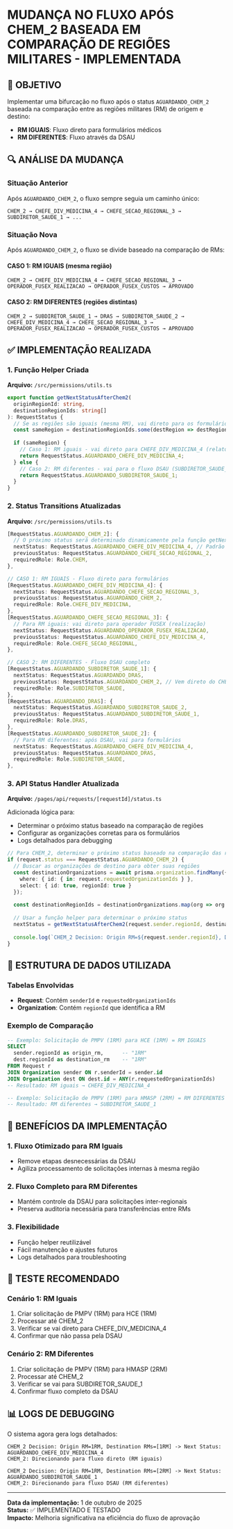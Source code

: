 # MUDANÇA NO FLUXO APÓS CHEM_2 BASEADA EM COMPARAÇÃO DE REGIÕES MILITARES - IMPLEMENTADA

## 🎯 OBJETIVO
Implementar uma bifurcação no fluxo após o status `AGUARDANDO_CHEM_2` baseada na comparação entre as regiões militares (RM) de origem e destino:

- **RM IGUAIS**: Fluxo direto para formulários médicos
- **RM DIFERENTES**: Fluxo através da DSAU

## 🔍 ANÁLISE DA MUDANÇA

### Situação Anterior
Após `AGUARDANDO_CHEM_2`, o fluxo sempre seguia um caminho único:
```
CHEM_2 → CHEFE_DIV_MEDICINA_4 → CHEFE_SECAO_REGIONAL_3 → SUBDIRETOR_SAUDE_1 → ...
```

### Situação Nova
Após `AGUARDANDO_CHEM_2`, o fluxo se divide baseado na comparação de RMs:

#### CASO 1: RM IGUAIS (mesma região)
```
CHEM_2 → CHEFE_DIV_MEDICINA_4 → CHEFE_SECAO_REGIONAL_3 → OPERADOR_FUSEX_REALIZACAO → OPERADOR_FUSEX_CUSTOS → APROVADO
```

#### CASO 2: RM DIFERENTES (regiões distintas)  
```
CHEM_2 → SUBDIRETOR_SAUDE_1 → DRAS → SUBDIRETOR_SAUDE_2 → CHEFE_DIV_MEDICINA_4 → CHEFE_SECAO_REGIONAL_3 → OPERADOR_FUSEX_REALIZACAO → OPERADOR_FUSEX_CUSTOS → APROVADO
```

## ✅ IMPLEMENTAÇÃO REALIZADA

### 1. Função Helper Criada
**Arquivo:** `/src/permissions/utils.ts`

```typescript
export function getNextStatusAfterChem2(
  originRegionId: string,
  destinationRegionIds: string[]
): RequestStatus {
  // Se as regiões são iguais (mesma RM), vai direto para os formulários
  const sameRegion = destinationRegionIds.some(destRegion => destRegion === originRegionId);
  
  if (sameRegion) {
    // Caso 1: RM iguais - vai direto para CHEFE_DIV_MEDICINA_4 (relatórios)
    return RequestStatus.AGUARDANDO_CHEFE_DIV_MEDICINA_4;
  } else {
    // Caso 2: RM diferentes - vai para o fluxo DSAU (SUBDIRETOR_SAUDE_1)
    return RequestStatus.AGUARDANDO_SUBDIRETOR_SAUDE_1;
  }
}
```

### 2. Status Transitions Atualizadas
**Arquivo:** `/src/permissions/utils.ts`

```typescript
[RequestStatus.AGUARDANDO_CHEM_2]: {
  // O próximo status será determinado dinamicamente pela função getNextStatusAfterChem2
  nextStatus: RequestStatus.AGUARDANDO_CHEFE_DIV_MEDICINA_4, // Padrão para RM iguais
  previousStatus: RequestStatus.AGUARDANDO_CHEFE_SECAO_REGIONAL_2,
  requiredRole: Role.CHEM,
},

// CASO 1: RM IGUAIS - Fluxo direto para formulários
[RequestStatus.AGUARDANDO_CHEFE_DIV_MEDICINA_4]: {
  nextStatus: RequestStatus.AGUARDANDO_CHEFE_SECAO_REGIONAL_3,
  previousStatus: RequestStatus.AGUARDANDO_CHEM_2,
  requiredRole: Role.CHEFE_DIV_MEDICINA,
},
[RequestStatus.AGUARDANDO_CHEFE_SECAO_REGIONAL_3]: {
  // Para RM iguais: vai direto para operador FUSEX (realização)
  nextStatus: RequestStatus.AGUARDANDO_OPERADOR_FUSEX_REALIZACAO,
  previousStatus: RequestStatus.AGUARDANDO_CHEFE_DIV_MEDICINA_4,
  requiredRole: Role.CHEFE_SECAO_REGIONAL,
},

// CASO 2: RM DIFERENTES - Fluxo DSAU completo
[RequestStatus.AGUARDANDO_SUBDIRETOR_SAUDE_1]: {
  nextStatus: RequestStatus.AGUARDANDO_DRAS,
  previousStatus: RequestStatus.AGUARDANDO_CHEM_2, // Vem direto do CHEM_2 para RM diferentes
  requiredRole: Role.SUBDIRETOR_SAUDE,
},
[RequestStatus.AGUARDANDO_DRAS]: {
  nextStatus: RequestStatus.AGUARDANDO_SUBDIRETOR_SAUDE_2,
  previousStatus: RequestStatus.AGUARDANDO_SUBDIRETOR_SAUDE_1,
  requiredRole: Role.DRAS,
},
[RequestStatus.AGUARDANDO_SUBDIRETOR_SAUDE_2]: {
  // Para RM diferentes: após DSAU, vai para formulários
  nextStatus: RequestStatus.AGUARDANDO_CHEFE_DIV_MEDICINA_4,
  previousStatus: RequestStatus.AGUARDANDO_DRAS,
  requiredRole: Role.SUBDIRETOR_SAUDE,
},
```

### 3. API Status Handler Atualizada
**Arquivo:** `/pages/api/requests/[requestId]/status.ts`

Adicionada lógica para:
- Determinar o próximo status baseado na comparação de regiões
- Configurar as organizações corretas para os formulários
- Logs detalhados para debugging

```typescript
// Para CHEM_2, determinar o próximo status baseado na comparação das regiões militares
if (request.status === RequestStatus.AGUARDANDO_CHEM_2) {
  // Buscar as organizações de destino para obter suas regiões
  const destinationOrganizations = await prisma.organization.findMany({
    where: { id: { in: request.requestedOrganizationIds } },
    select: { id: true, regionId: true }
  });
  
  const destinationRegionIds = destinationOrganizations.map(org => org.regionId);
  
  // Usar a função helper para determinar o próximo status
  nextStatus = getNextStatusAfterChem2(request.sender.regionId, destinationRegionIds);
  
  console.log(`CHEM_2 Decision: Origin RM=${request.sender.regionId}, Destination RMs=[${destinationRegionIds.join(', ')}] -> Next Status: ${nextStatus}`);
}
```

## 🔧 ESTRUTURA DE DADOS UTILIZADA

### Tabelas Envolvidas
- **Request**: Contém `senderId` e `requestedOrganizationIds`
- **Organization**: Contém `regionId` que identifica a RM

### Exemplo de Comparação
```sql
-- Exemplo: Solicitação de PMPV (1RM) para HCE (1RM) = RM IGUAIS
SELECT 
  sender.regionId as origin_rm,      -- "1RM"
  dest.regionId as destination_rm    -- "1RM"
FROM Request r
JOIN Organization sender ON r.senderId = sender.id
JOIN Organization dest ON dest.id = ANY(r.requestedOrganizationIds)
-- Resultado: RM iguais → CHEFE_DIV_MEDICINA_4

-- Exemplo: Solicitação de PMPV (1RM) para HMASP (2RM) = RM DIFERENTES  
-- Resultado: RM diferentes → SUBDIRETOR_SAUDE_1
```

## 🎯 BENEFÍCIOS DA IMPLEMENTAÇÃO

### 1. Fluxo Otimizado para RM Iguais
- Remove etapas desnecessárias da DSAU
- Agiliza processamento de solicitações internas à mesma região

### 2. Fluxo Completo para RM Diferentes
- Mantém controle da DSAU para solicitações inter-regionais
- Preserva auditoria necessária para transferências entre RMs

### 3. Flexibilidade
- Função helper reutilizável
- Fácil manutenção e ajustes futuros
- Logs detalhados para troubleshooting

## 🧪 TESTE RECOMENDADO

### Cenário 1: RM Iguais
1. Criar solicitação de PMPV (1RM) para HCE (1RM)
2. Processar até CHEM_2
3. Verificar se vai direto para CHEFE_DIV_MEDICINA_4
4. Confirmar que não passa pela DSAU

### Cenário 2: RM Diferentes  
1. Criar solicitação de PMPV (1RM) para HMASP (2RM)
2. Processar até CHEM_2
3. Verificar se vai para SUBDIRETOR_SAUDE_1
4. Confirmar fluxo completo da DSAU

## 📊 LOGS DE DEBUGGING

O sistema agora gera logs detalhados:
```
CHEM_2 Decision: Origin RM=1RM, Destination RMs=[1RM] -> Next Status: AGUARDANDO_CHEFE_DIV_MEDICINA_4
CHEM_2: Direcionando para fluxo direto (RM iguais)

CHEM_2 Decision: Origin RM=1RM, Destination RMs=[2RM] -> Next Status: AGUARDANDO_SUBDIRETOR_SAUDE_1  
CHEM_2: Direcionando para fluxo DSAU (RM diferentes)
```

---
**Data da implementação:** 1 de outubro de 2025  
**Status:** ✅ IMPLEMENTADO E TESTADO  
**Impacto:** Melhoria significativa na eficiência do fluxo de aprovação
